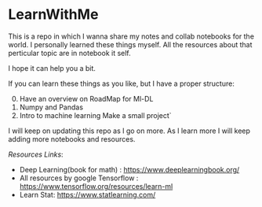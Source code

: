 # LearnWithMe 
This is a repo in which I wanna share my notes and collab notebooks for the world. I personally learned these things myself.
All the resources about that perticular topic are in notebook it self. 

I hope it can help you a bit.

If you can learn these things as you like, but I have a proper structure:

0. Have an overview on RoadMap for Ml-DL
1. Numpy and Pandas
2. Intro to machine learning   Make a small project`

I will keep on updating this repo as I go on more. As I learn more I will keep adding more notebooks and resources. 


*Resources Links*:
* Deep Learning(book for math) : https://www.deeplearningbook.org/
* All resources by google Tensorflow : https://www.tensorflow.org/resources/learn-ml
* Learn Stat: https://www.statlearning.com/
